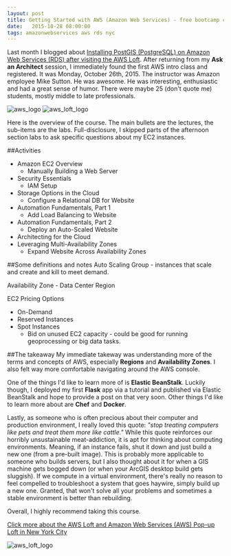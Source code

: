 ```yaml
---
layout: post
title: Getting Started with AWS (Amazon Web Services) - free bootcamp class at the AWS Loft in NYC
date:   2015-10-28 08:00:00
tags: amazonwebservices aws rds nyc
---
```


Last month I blogged about [Installing PostGIS (PostgreSQL) on Amazon Web Services (RDS) after visiting the AWS Loft](http://nygeog.github.io/2015/09/25/postgis-on-aws-rds.html). After returning from my **Ask an Architect** session, I immediately found the first AWS intro class and registered. It was Monday, October 26th, 2015. The instructor was Amazon employee Mike Sutton. He was awesome. He was interesting, enthusiastic and had a great sense of humor. There were maybe 25 (don't quote me) students, mostly middle to late professionals. 

![aws_logo](https://upload.wikimedia.org/wikipedia/commons/thumb/1/1d/AmazonWebservices_Logo.svg/1280px-AmazonWebservices_Logo.svg.png)
![aws_loft_logo](https://d0.awsstatic.com/Startups/test/pdp_loft.png)

Here is the overview of the course. The main bullets are the lectures, the sub-items are the labs. Full-disclosure, I skipped parts of the afternoon section labs to ask specific questions about my EC2 instances. 

##Activities

* Amazon EC2 Overview
	* Manually Building a Web Server 	
* Security Essentials
	* IAM Setup 
* Storage Options in the Cloud
	* Configure a Relational DB for Website 
* Automation Fundamentals, Part 1
	* Add Load Balancing to Website 
* Automation Fundamentals, Part 2	 
	* Deploy an Auto-Scaled Website
* Architecting for the Cloud
* Leveraging Multi-Availability Zones
	* Expand Website Across Availability Zones 


##Some definitions and notes
Auto Scaling Group - instances that scale and create and kill to meet demand. 

Availability Zone - Data Center Region

EC2 Pricing Options

* On-Demand
* Reserved Instances
* Spot Instances
	* Bid on unused EC2 capacity - could be good for running geoprocessing or big data tasks.  

##The takeaway
My immediate takeway was understanding more of the terms and concepts of AWS, especially **Regions** and **Availability Zones**. I also felt way more comfortable navigating around the AWS console. 

One of the things I'd like to learn more of is **Elastic BeanStalk**. Luckily though, I deployed my first **Flask** app via a tutorial and published via Elastic BeanStalk and hope to provide a post on that very soon. Other things I'd like to learn more about are **Chef** and **Docker**. 

Lastly, as someone who is often precious about their computer and production environment, I really loved this quote: *"stop treating computers like pets and treat them more like cattle."* While this quote reinforces our horribly unsustainable meat-addiction, it is apt for thinking about computing environments. Meaning, if an instance fails, shut it down and just build a new one (from a pre-built image). This is probably more applicable to someone who builds servers, but I also thought about it for when a GIS machine gets bogged down (or when your ArcGIS desktop build gets sluggish). If we compute in a virtual environment, there's really no reason to feel compelled to troubleshoot a system that goes haywire, simply build up a new one. Granted, that won't solve all your problems and sometimes a stable environment is better than rebuilding. 

Overall, I highly recommend taking this course. 

[Click more about the AWS Loft and Amazon Web Services (AWS) Pop-up Loft in New York City](https://aws.amazon.com/start-ups/loft/) 

![aws_loft_logo](https://d0.awsstatic.com/Startups/test/pdp_loft.png)






